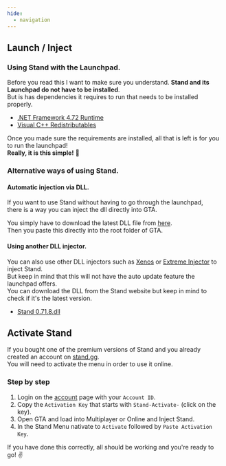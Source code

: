 ```yaml
---
hide:
  - navigation
---
```


## Launch / Inject
### **Using Stand with the Launchpad.**

Before you read this I want to make sure you understand. **Stand and its Launchpad do not have to be installed**.  
But is has dependencies it requires to run that needs to be installed properly.

- [.NET Framework 4.72 Runtime](https://dotnet.microsoft.com/en-us/download/dotnet-framework/thank-you/net472-web-installer)
- [Visual C++ Redistributables](https://aka.ms/vs/16/release/vc_redist.x64.exe)

Once you made sure the requirements are installed, all that is left is for you to run the launchpad!  
**Really, it is this simple!** 🙌

### **Alternative ways of using Stand.**

#### Automatic injection via DLL.

If you want to use Stand without having to go through the launchpad,  
there is a way you can inject the dll directly into GTA.

You simply have to download the latest DLL file from [here](https://stand.gg/dl/D3DCOMPILER_43.dll).  
Then you paste this directly into the root folder of GTA.

#### Using another DLL injector.

You can also use other DLL injectors such as [Xenos](https://github.com/DarthTon/Xenos/releases/latest) or [Extreme Injector](https://www.unknowncheats.me/forum/general-programming-and-reversing/213038-extreme-injector-v3-7-a.html) to inject Stand.  
But keep in mind that this will not have the auto update feature the launchpad offers.  
You can download the DLL from the Stand website but keep in mind to check if it's the latest version.

- [Stand 0.71.8.dll](https://stand.gg/Stand%200.71.8.dll)

## Activate Stand
If you bought one of the premium versions of Stand and you already created an account on [stand.gg](https://stand.gg/).  
You will need to activate the menu in order to use it online.

### Step by step

1. Login on the [account](https://stand.gg/account/) page with your `Account ID`.
2. Copy the `Activation Key` that starts with `Stand-Activate-` (click on the key).
3. Open GTA and load into Multiplayer or Online and Inject Stand.
4. In the Stand Menu nativate to `Activate` followed by `Paste Activation Key`.

If you have done this correctly, all should be working and you're ready to go! ✌